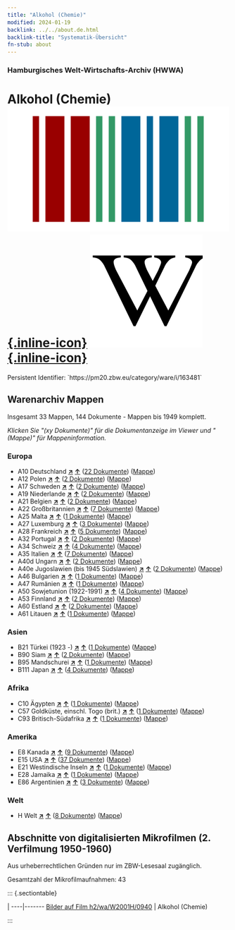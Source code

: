 ```yaml
---
title: "Alkohol (Chemie)"
modified: 2024-01-19
backlink: ../../about.de.html
backlink-title: "Systematik-Übersicht"
fn-stub: about
---
```


### Hamburgisches Welt-Wirtschafts-Archiv (HWWA)

# Alkohol (Chemie) &#160; [![Wikidata](/images/Wikidata-logo.svg "Wikidata"){.inline-icon}](http://www.wikidata.org/entity/Q153) [![Wikipedia](/images/Wikipedia-W.svg "Wikipedia"){.inline-icon}](https://de.wikipedia.org/wiki/Ethanol)

<div class="hint">Persistent Identifier: `https://pm20.zbw.eu/category/ware/i/163481`</div>







## Warenarchiv Mappen






Insgesamt 33 Mappen, 144 Dokumente - Mappen bis 1949 komplett.

_Klicken Sie "(xy Dokumente)" für die Dokumentanzeige im Viewer und "(Mappe)" für Mappeninformation._




### Europa

- A10 Deutschland [**&nearr;**](../../../geo/i/126128/about.de.html "Deutschland (alle Mappen)") [**&uarr;**](../../../geo/about.de.html#A10 "Ländersystematik") (<a href="https://pm20.zbw.eu/iiifview/folder/wa/163481,126128" title="über: Alkohol (Chemie) : Deutschland" target="_blank">22 Dokumente</a>) ([Mappe](../../../../folder/wa/1634xx/163481/1261xx/126128/about.de.html))
- A12 Polen [**&nearr;**](../../../geo/i/140962/about.de.html "Polen (alle Mappen)") [**&uarr;**](../../../geo/about.de.html#A12 "Ländersystematik") (<a href="https://pm20.zbw.eu/iiifview/folder/wa/163481,140962" title="über: Alkohol (Chemie) : Polen" target="_blank">2 Dokumente</a>) ([Mappe](../../../../folder/wa/1634xx/163481/1409xx/140962/about.de.html))
- A17 Schweden [**&nearr;**](../../../geo/i/140968/about.de.html "Schweden (alle Mappen)") [**&uarr;**](../../../geo/about.de.html#A17 "Ländersystematik") (<a href="https://pm20.zbw.eu/iiifview/folder/wa/163481,140968" title="über: Alkohol (Chemie) : Schweden" target="_blank">2 Dokumente</a>) ([Mappe](../../../../folder/wa/1634xx/163481/1409xx/140968/about.de.html))
- A19 Niederlande [**&nearr;**](../../../geo/i/140970/about.de.html "Niederlande (alle Mappen)") [**&uarr;**](../../../geo/about.de.html#A19 "Ländersystematik") (<a href="https://pm20.zbw.eu/iiifview/folder/wa/163481,140970" title="über: Alkohol (Chemie) : Niederlande" target="_blank">2 Dokumente</a>) ([Mappe](../../../../folder/wa/1634xx/163481/1409xx/140970/about.de.html))
- A21 Belgien [**&nearr;**](../../../geo/i/140972/about.de.html "Belgien (alle Mappen)") [**&uarr;**](../../../geo/about.de.html#A21 "Ländersystematik") (<a href="https://pm20.zbw.eu/iiifview/folder/wa/163481,140972" title="über: Alkohol (Chemie) : Belgien" target="_blank">2 Dokumente</a>) ([Mappe](../../../../folder/wa/1634xx/163481/1409xx/140972/about.de.html))
- A22 Großbritannien [**&nearr;**](../../../geo/i/140974/about.de.html "Großbritannien (alle Mappen)") [**&uarr;**](../../../geo/about.de.html#A22 "Ländersystematik") (<a href="https://pm20.zbw.eu/iiifview/folder/wa/163481,140974" title="über: Alkohol (Chemie) : Großbritannien" target="_blank">7 Dokumente</a>) ([Mappe](../../../../folder/wa/1634xx/163481/1409xx/140974/about.de.html))
- A25 Malta [**&nearr;**](../../../geo/i/140980/about.de.html "Malta (alle Mappen)") [**&uarr;**](../../../geo/about.de.html#A25 "Ländersystematik") (<a href="https://pm20.zbw.eu/iiifview/folder/wa/163481,140980" title="über: Alkohol (Chemie) : Malta" target="_blank">1 Dokumente</a>) ([Mappe](../../../../folder/wa/1634xx/163481/1409xx/140980/about.de.html))
- A27 Luxemburg [**&nearr;**](../../../geo/i/140981/about.de.html "Luxemburg (alle Mappen)") [**&uarr;**](../../../geo/about.de.html#A27 "Ländersystematik") (<a href="https://pm20.zbw.eu/iiifview/folder/wa/163481,140981" title="über: Alkohol (Chemie) : Luxemburg" target="_blank">3 Dokumente</a>) ([Mappe](../../../../folder/wa/1634xx/163481/1409xx/140981/about.de.html))
- A28 Frankreich [**&nearr;**](../../../geo/i/140982/about.de.html "Frankreich (alle Mappen)") [**&uarr;**](../../../geo/about.de.html#A28 "Ländersystematik") (<a href="https://pm20.zbw.eu/iiifview/folder/wa/163481,140982" title="über: Alkohol (Chemie) : Frankreich" target="_blank">5 Dokumente</a>) ([Mappe](../../../../folder/wa/1634xx/163481/1409xx/140982/about.de.html))
- A32 Portugal [**&nearr;**](../../../geo/i/140987/about.de.html "Portugal (alle Mappen)") [**&uarr;**](../../../geo/about.de.html#A32 "Ländersystematik") (<a href="https://pm20.zbw.eu/iiifview/folder/wa/163481,140987" title="über: Alkohol (Chemie) : Portugal" target="_blank">2 Dokumente</a>) ([Mappe](../../../../folder/wa/1634xx/163481/1409xx/140987/about.de.html))
- A34 Schweiz [**&nearr;**](../../../geo/i/141007/about.de.html "Schweiz (alle Mappen)") [**&uarr;**](../../../geo/about.de.html#A34 "Ländersystematik") (<a href="https://pm20.zbw.eu/iiifview/folder/wa/163481,141007" title="über: Alkohol (Chemie) : Schweiz" target="_blank">4 Dokumente</a>) ([Mappe](../../../../folder/wa/1634xx/163481/1410xx/141007/about.de.html))
- A35 Italien [**&nearr;**](../../../geo/i/141008/about.de.html "Italien (alle Mappen)") [**&uarr;**](../../../geo/about.de.html#A35 "Ländersystematik") (<a href="https://pm20.zbw.eu/iiifview/folder/wa/163481,141008" title="über: Alkohol (Chemie) : Italien" target="_blank">7 Dokumente</a>) ([Mappe](../../../../folder/wa/1634xx/163481/1410xx/141008/about.de.html))
- A40d Ungarn [**&nearr;**](../../../geo/i/141025/about.de.html "Ungarn (alle Mappen)") [**&uarr;**](../../../geo/about.de.html#A40d "Ländersystematik") (<a href="https://pm20.zbw.eu/iiifview/folder/wa/163481,141025" title="über: Alkohol (Chemie) : Ungarn" target="_blank">2 Dokumente</a>) ([Mappe](../../../../folder/wa/1634xx/163481/1410xx/141025/about.de.html))
- A40e Jugoslawien (bis 1945 Südslawien) [**&nearr;**](../../../geo/i/141028/about.de.html "Jugoslawien (bis 1945 Südslawien) (alle Mappen)") [**&uarr;**](../../../geo/about.de.html#A40e "Ländersystematik") (<a href="https://pm20.zbw.eu/iiifview/folder/wa/163481,141028" title="über: Alkohol (Chemie) : Jugoslawien (bis 1945 Südslawien)" target="_blank">2 Dokumente</a>) ([Mappe](../../../../folder/wa/1634xx/163481/1410xx/141028/about.de.html))
- A46 Bulgarien [**&nearr;**](../../../geo/i/141039/about.de.html "Bulgarien (alle Mappen)") [**&uarr;**](../../../geo/about.de.html#A46 "Ländersystematik") (<a href="https://pm20.zbw.eu/iiifview/folder/wa/163481,141039" title="über: Alkohol (Chemie) : Bulgarien" target="_blank">1 Dokumente</a>) ([Mappe](../../../../folder/wa/1634xx/163481/1410xx/141039/about.de.html))
- A47 Rumänien [**&nearr;**](../../../geo/i/141040/about.de.html "Rumänien (alle Mappen)") [**&uarr;**](../../../geo/about.de.html#A47 "Ländersystematik") (<a href="https://pm20.zbw.eu/iiifview/folder/wa/163481,141040" title="über: Alkohol (Chemie) : Rumänien" target="_blank">1 Dokumente</a>) ([Mappe](../../../../folder/wa/1634xx/163481/1410xx/141040/about.de.html))
- A50 Sowjetunion (1922-1991) [**&nearr;**](../../../geo/i/141043/about.de.html "Sowjetunion (1922-1991) (alle Mappen)") [**&uarr;**](../../../geo/about.de.html#A50 "Ländersystematik") (<a href="https://pm20.zbw.eu/iiifview/folder/wa/163481,141043" title="über: Alkohol (Chemie) : Sowjetunion (1922-1991)" target="_blank">4 Dokumente</a>) ([Mappe](../../../../folder/wa/1634xx/163481/1410xx/141043/about.de.html))
- A53 Finnland [**&nearr;**](../../../geo/i/141046/about.de.html "Finnland (alle Mappen)") [**&uarr;**](../../../geo/about.de.html#A53 "Ländersystematik") (<a href="https://pm20.zbw.eu/iiifview/folder/wa/163481,141046" title="über: Alkohol (Chemie) : Finnland" target="_blank">2 Dokumente</a>) ([Mappe](../../../../folder/wa/1634xx/163481/1410xx/141046/about.de.html))
- A60 Estland [**&nearr;**](../../../geo/i/141052/about.de.html "Estland (alle Mappen)") [**&uarr;**](../../../geo/about.de.html#A60 "Ländersystematik") (<a href="https://pm20.zbw.eu/iiifview/folder/wa/163481,141052" title="über: Alkohol (Chemie) : Estland" target="_blank">2 Dokumente</a>) ([Mappe](../../../../folder/wa/1634xx/163481/1410xx/141052/about.de.html))
- A61 Litauen [**&nearr;**](../../../geo/i/141053/about.de.html "Litauen (alle Mappen)") [**&uarr;**](../../../geo/about.de.html#A61 "Ländersystematik") (<a href="https://pm20.zbw.eu/iiifview/folder/wa/163481,141053" title="über: Alkohol (Chemie) : Litauen" target="_blank">1 Dokumente</a>) ([Mappe](../../../../folder/wa/1634xx/163481/1410xx/141053/about.de.html))

### Asien

- B21 Türkei (1923 -) [**&nearr;**](../../../geo/i/141111/about.de.html "Türkei (1923 -) (alle Mappen)") [**&uarr;**](../../../geo/about.de.html#B21 "Ländersystematik") (<a href="https://pm20.zbw.eu/iiifview/folder/wa/163481,141111" title="über: Alkohol (Chemie) : Türkei (1923 -)" target="_blank">1 Dokumente</a>) ([Mappe](../../../../folder/wa/1634xx/163481/1411xx/141111/about.de.html))
- B90 Siam [**&nearr;**](../../../geo/i/141242/about.de.html "Siam (alle Mappen)") [**&uarr;**](../../../geo/about.de.html#B90 "Ländersystematik") (<a href="https://pm20.zbw.eu/iiifview/folder/wa/163481,141242" title="über: Alkohol (Chemie) : Siam" target="_blank">2 Dokumente</a>) ([Mappe](../../../../folder/wa/1634xx/163481/1412xx/141242/about.de.html))
- B95 Mandschurei [**&nearr;**](../../../geo/i/141258/about.de.html "Mandschurei (alle Mappen)") [**&uarr;**](../../../geo/about.de.html#B95 "Ländersystematik") (<a href="https://pm20.zbw.eu/iiifview/folder/wa/163481,141258" title="über: Alkohol (Chemie) : Mandschurei" target="_blank">1 Dokumente</a>) ([Mappe](../../../../folder/wa/1634xx/163481/1412xx/141258/about.de.html))
- B111 Japan [**&nearr;**](../../../geo/i/141272/about.de.html "Japan (alle Mappen)") [**&uarr;**](../../../geo/about.de.html#B111 "Ländersystematik") (<a href="https://pm20.zbw.eu/iiifview/folder/wa/163481,141272" title="über: Alkohol (Chemie) : Japan" target="_blank">4 Dokumente</a>) ([Mappe](../../../../folder/wa/1634xx/163481/1412xx/141272/about.de.html))

### Afrika

- C10 Ägypten [**&nearr;**](../../../geo/i/141336/about.de.html "Ägypten (alle Mappen)") [**&uarr;**](../../../geo/about.de.html#C10 "Ländersystematik") (<a href="https://pm20.zbw.eu/iiifview/folder/wa/163481,141336" title="über: Alkohol (Chemie) : Ägypten" target="_blank">1 Dokumente</a>) ([Mappe](../../../../folder/wa/1634xx/163481/1413xx/141336/about.de.html))
- C57 Goldküste, einschl. Togo (brit.) [**&nearr;**](../../../geo/i/141406/about.de.html "Goldküste, einschl. Togo (brit.) (alle Mappen)") [**&uarr;**](../../../geo/about.de.html#C57 "Ländersystematik") (<a href="https://pm20.zbw.eu/iiifview/folder/wa/163481,141406" title="über: Alkohol (Chemie) : Goldküste, einschl. Togo (brit.)" target="_blank">1 Dokumente</a>) ([Mappe](../../../../folder/wa/1634xx/163481/1414xx/141406/about.de.html))
- C93 Britisch-Südafrika [**&nearr;**](../../../geo/i/141454/about.de.html "Britisch-Südafrika (alle Mappen)") [**&uarr;**](../../../geo/about.de.html#C93 "Ländersystematik") (<a href="https://pm20.zbw.eu/iiifview/folder/wa/163481,141454" title="über: Alkohol (Chemie) : Britisch-Südafrika" target="_blank">1 Dokumente</a>) ([Mappe](../../../../folder/wa/1634xx/163481/1414xx/141454/about.de.html))

### Amerika

- E8 Kanada [**&nearr;**](../../../geo/i/141644/about.de.html "Kanada (alle Mappen)") [**&uarr;**](../../../geo/about.de.html#E8 "Ländersystematik") (<a href="https://pm20.zbw.eu/iiifview/folder/wa/163481,141644" title="über: Alkohol (Chemie) : Kanada" target="_blank">9 Dokumente</a>) ([Mappe](../../../../folder/wa/1634xx/163481/1416xx/141644/about.de.html))
- E15 USA [**&nearr;**](../../../geo/i/141653/about.de.html "USA (alle Mappen)") [**&uarr;**](../../../geo/about.de.html#E15 "Ländersystematik") (<a href="https://pm20.zbw.eu/iiifview/folder/wa/163481,141653" title="über: Alkohol (Chemie) : USA" target="_blank">37 Dokumente</a>) ([Mappe](../../../../folder/wa/1634xx/163481/1416xx/141653/about.de.html))
- E21 Westindische Inseln [**&nearr;**](../../../geo/i/141658/about.de.html "Westindische Inseln (alle Mappen)") [**&uarr;**](../../../geo/about.de.html#E21 "Ländersystematik") (<a href="https://pm20.zbw.eu/iiifview/folder/wa/163481,141658" title="über: Alkohol (Chemie) : Westindische Inseln" target="_blank">1 Dokumente</a>) ([Mappe](../../../../folder/wa/1634xx/163481/1416xx/141658/about.de.html))
- E28 Jamaika [**&nearr;**](../../../geo/i/141664/about.de.html "Jamaika (alle Mappen)") [**&uarr;**](../../../geo/about.de.html#E28 "Ländersystematik") (<a href="https://pm20.zbw.eu/iiifview/folder/wa/163481,141664" title="über: Alkohol (Chemie) : Jamaika" target="_blank">1 Dokumente</a>) ([Mappe](../../../../folder/wa/1634xx/163481/1416xx/141664/about.de.html))
- E86 Argentinien [**&nearr;**](../../../geo/i/141692/about.de.html "Argentinien (alle Mappen)") [**&uarr;**](../../../geo/about.de.html#E86 "Ländersystematik") (<a href="https://pm20.zbw.eu/iiifview/folder/wa/163481,141692" title="über: Alkohol (Chemie) : Argentinien" target="_blank">3 Dokumente</a>) ([Mappe](../../../../folder/wa/1634xx/163481/1416xx/141692/about.de.html))

### Welt

- H Welt [**&nearr;**](../../../geo/i/141728/about.de.html "Welt (alle Mappen)") [**&uarr;**](../../../geo/about.de.html#H "Ländersystematik") (<a href="https://pm20.zbw.eu/iiifview/folder/wa/163481,141728" title="über: Alkohol (Chemie) : Welt" target="_blank">8 Dokumente</a>) ([Mappe](../../../../folder/wa/1634xx/163481/1417xx/141728/about.de.html))



<a id="filmsections" />

## Abschnitte von digitalisierten Mikrofilmen (2. Verfilmung 1950-1960)

<p>Aus urheberrechtlichen Gründen nur im ZBW-Lesesaal zugänglich.</p>


<p>Gesamtzahl der Mikrofilmaufnahmen: 43</p>





::: {.sectiontable}

 | 
----|-------
<a class="btn" href="https://pm20.zbw.eu/film/h2/wa/W2001H/0940" rel="nofollow">Bilder auf Film h2/wa/W2001H/0940</a> | Alkohol (Chemie)


:::
















